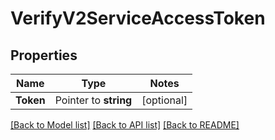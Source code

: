 # VerifyV2ServiceAccessToken

## Properties
Name | Type | Notes
------------ | ------------- | -------------
**Token** | Pointer to **string** | [optional] 

[[Back to Model list]](../README.md#documentation-for-models) [[Back to API list]](../README.md#documentation-for-api-endpoints) [[Back to README]](../README.md)


